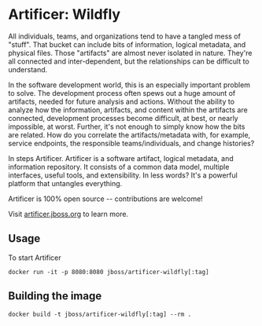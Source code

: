 Artificer: Wildfly
======================

All individuals, teams, and organizations tend to have a tangled mess of "stuff". That bucket can include bits of information, logical metadata, and physical files. Those "artifacts" are almost never isolated in nature. They're all connected and inter-dependent, but the relationships can be difficult to understand.

In the software development world, this is an especially important problem to solve. The development process often spews out a huge amount of artifacts, needed for future analysis and actions. Without the ability to analyze how the information, artifacts, and content within the artifacts are connected, development processes become difficult, at best, or nearly impossible, at worst. Further, it's not enough to simply know how the bits are related. How do you correlate the artifacts/metadata with, for example, service endpoints, the responsible teams/individuals, and change histories?

In steps Artificer. Artificer is a software artifact, logical metadata, and information repository. It consists of a common data model, multiple interfaces, useful tools, and extensibility. In less words? It's a powerful platform that untangles everything.

Artificer is 100% open source -- contributions are welcome!

Visit [artificer.jboss.org](http://artificer.jboss.org) to learn more.

## Usage

To start Artificer

    docker run -it -p 8080:8080 jboss/artificer-wildfly[:tag]

## Building the image

    docker build -t jboss/artificer-wildfly[:tag] --rm .
